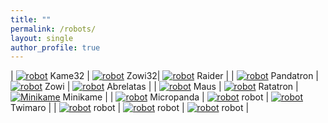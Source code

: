 ```yaml
---
title: ""
permalink: /robots/
layout: single
author_profile: true
---
```


<style>
td, th {
   border: none!important;
   vertical-align: top;
   text-align: center;
}
td img {
   width: 200px;
   height: 200px;
   object-fit: cover;
   display: block;
   margin: 0 auto;
}
</style>

| [![robot](/assets/images/empty.jpg 'robot')](/projects) Kame32 | [![robot](/assets/images/empty.jpg 'robot')](/projects) Zowi32| [![robot](/assets/images/raider-square.jpg 'Raider')](/projects) Raider |
| [![robot](/assets/images/pandatron-square.jpg 'Pandatron')](/robots/pandatron) Pandatron | [![robot](/assets/images/zowi-square.jpg 'robot')](/robots/zowi) Zowi | [![robot](/assets/images/abrelatas-square.jpg 'robot')](/robots/abrelatas) Abrelatas |
| [![robot](/assets/images/maus-square.jpg 'Maus')](/robots/maus) Maus | [![robot](/assets/images/ratatron-square.jpg 'robot')](/projects) Ratatron | [![Minikame](/assets/images/minikame-low.jpg 'Minikame')](/robots/minikame/) Minikame  |
| [![robot](/assets/images/empty.jpg 'robot')](/projects) Micropanda | [![robot](/assets/images/empty.jpg 'robot')](/projects) robot | [![robot](/assets/images/twimaro-square.jpg 'robot')](/robots/twimaro) Twimaro |
| [![robot](/assets/images/empty.jpg 'robot')](/projects) robot | [![robot](/assets/images/empty.jpg 'robot')](/projects) robot | [![robot](/assets/images/empty.jpg 'robot')](/projects) robot |

